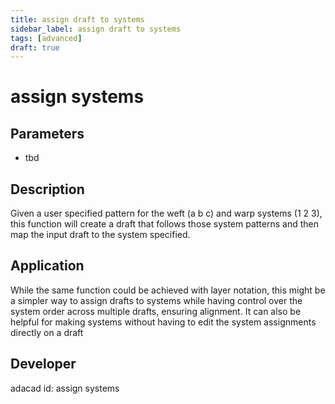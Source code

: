 ```yaml
---
title: assign draft to systems
sidebar_label: assign draft to systems
tags: [advanced]
draft: true
---
```

# assign systems
<!--![file](./img/assign systems.png)-->
## Parameters
- tbd
## Description
Given a user specified pattern for the weft (a b c) and warp systems (1 2 3), this function will create a draft that follows those system patterns and then map the input draft to the system specified. 
## Application
While the same function could be achieved with layer notation, this might be a simpler way to assign drafts to systems while having control over the system order across multiple drafts, ensuring alignment. It can also be helpful for making systems without having to edit the system assignments directly on a draft
## Developer
adacad id: assign systems
